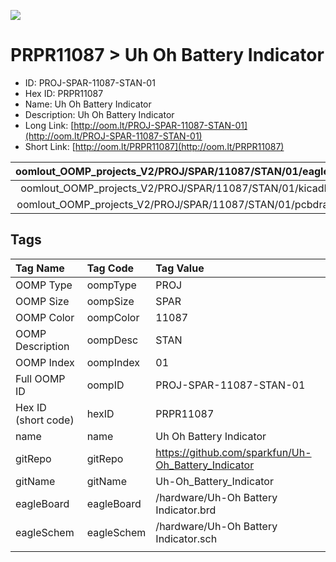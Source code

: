 


  
![][im]
# PRPR11087 > Uh Oh Battery Indicator

- ID: PROJ-SPAR-11087-STAN-01
- Hex ID: PRPR11087
- Name: Uh Oh Battery Indicator
- Description: Uh Oh Battery Indicator
- Long Link: [http://oom.lt/PROJ-SPAR-11087-STAN-01](http://oom.lt/PROJ-SPAR-11087-STAN-01)
- Short Link: [http://oom.lt/PRPR11087](http://oom.lt/PRPR11087)
  

|oomlout_OOMP_projects_V2/PROJ/SPAR/11087/STAN/01/eagleImage.png|oomlout_OOMP_projects_V2/PROJ/SPAR/11087/STAN/01/eagleSchemImage.png|oomlout_OOMP_projects_V2/PROJ/SPAR/11087/STAN/01/kicadPcb3dFront.png|oomlout_OOMP_projects_V2/PROJ/SPAR/11087/STAN/01/kicadPcb3dBack.png|
| :---: | :---: | :---: | :---: |
|oomlout_OOMP_projects_V2/PROJ/SPAR/11087/STAN/01/kicadPcb3d.png|oomlout_OOMP_projects_V2/PROJ/SPAR/11087/STAN/01/bomBack.png|oomlout_OOMP_projects_V2/PROJ/SPAR/11087/STAN/01/bomFront.png|oomlout_OOMP_projects_V2/PROJ/SPAR/11087/STAN/01/pcbdraw.svg|
|oomlout_OOMP_projects_V2/PROJ/SPAR/11087/STAN/01/pcbdrawBack.svg||||

## Tags
  

|Tag Name|Tag Code|Tag Value|
| :--- | :--- | :--- |
|OOMP Type|oompType|PROJ|
|OOMP Size|oompSize|SPAR|
|OOMP Color|oompColor|11087|
|OOMP Description|oompDesc|STAN|
|OOMP Index|oompIndex|01|
|Full OOMP ID|oompID|PROJ-SPAR-11087-STAN-01|
|Hex ID (short code)|hexID|PRPR11087|
|name|name|Uh Oh Battery Indicator|
|gitRepo|gitRepo|https://github.com/sparkfun/Uh-Oh_Battery_Indicator|
|gitName|gitName|Uh-Oh_Battery_Indicator|
|eagleBoard|eagleBoard|/hardware/Uh-Oh Battery Indicator.brd|
|eagleSchem|eagleSchem|/hardware/Uh-Oh Battery Indicator.sch|
||||



[im]: PROJ/SPAR/11087/STAN/01/kicadPcb3d_450.png
